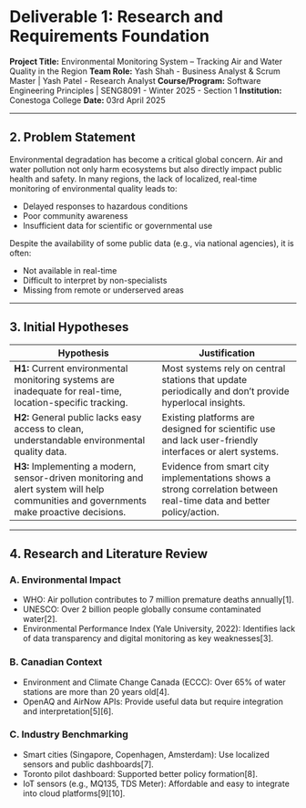 # Deliverable 1: Research and Requirements Foundation

**Project Title:** Environmental Monitoring System – Tracking Air and Water Quality in the Region 
**Team Role:** Yash Shah - Business Analyst & Scrum Master | Yash Patel - Research Analyst
**Course/Program:** Software Engineering Principles | SENG8091 - Winter 2025 - Section 1
**Institution:** Conestoga College 
**Date:** 03rd April 2025

---

## 2. Problem Statement

Environmental degradation has become a critical global concern. Air and water pollution not only harm ecosystems but also directly impact public health and safety. In many regions, the lack of localized, real-time monitoring of environmental quality leads to:

- Delayed responses to hazardous conditions
- Poor community awareness
- Insufficient data for scientific or governmental use

Despite the availability of some public data (e.g., via national agencies), it is often:

- Not available in real-time
- Difficult to interpret by non-specialists
- Missing from remote or underserved areas

---

## 3. Initial Hypotheses

| Hypothesis | Justification |
|-----------|----------------|
| **H1:** Current environmental monitoring systems are inadequate for real-time, location-specific tracking. | Most systems rely on central stations that update periodically and don’t provide hyperlocal insights. |
| **H2:** General public lacks easy access to clean, understandable environmental quality data. | Existing platforms are designed for scientific use and lack user-friendly interfaces or alert systems. |
| **H3:** Implementing a modern, sensor-driven monitoring and alert system will help communities and governments make proactive decisions. | Evidence from smart city implementations shows a strong correlation between real-time data and better policy/action. |

---

## 4. Research and Literature Review

### A. Environmental Impact

- WHO: Air pollution contributes to 7 million premature deaths annually[1].
- UNESCO: Over 2 billion people globally consume contaminated water[2].
- Environmental Performance Index (Yale University, 2022): Identifies lack of data transparency and digital monitoring as key weaknesses[3].

### B. Canadian Context

- Environment and Climate Change Canada (ECCC): Over 65% of water stations are more than 20 years old[4].
- OpenAQ and AirNow APIs: Provide useful data but require integration and interpretation[5][6].

### C. Industry Benchmarking

- Smart cities (Singapore, Copenhagen, Amsterdam): Use localized sensors and public dashboards[7].
- Toronto pilot dashboard: Supported better policy formation[8].
- IoT sensors (e.g., MQ135, TDS Meter): Affordable and easy to integrate into cloud platforms[9][10].
